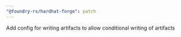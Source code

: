 ```yaml
---
"@foundry-rs/hardhat-forge": patch
---
```


Add config for writing artifacts to allow conditional writing of artifacts
